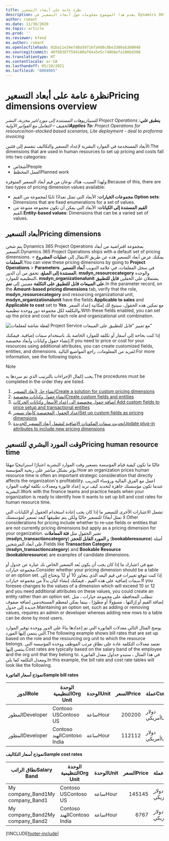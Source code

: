 ```yaml
---
title: نظرة عامة على أبعاد التسعير
description: يقدم هذا الموضوع معلومات حول أبعاد التسعير في Dynamics 365 Project Operations.
author: rumant
ms.date: 11/30/2020
ms.topic: article
ms.prod: ''
ms.reviewer: kfend
ms.author: rumant
ms.openlocfilehash: 01ba11e34e7d8a59716fa9d8c8be3389ab380048
ms.sourcegitcommit: 40f68387f594180af64a5e5c748b6efa188bd300
ms.translationtype: HT
ms.contentlocale: ar-SA
ms.lasthandoff: 05/10/2021
ms.locfileid: "6004965"
---
```

# <a name="pricing-dimensions-overview"></a><span data-ttu-id="0084c-103">نظرة عامة على أبعاد التسعير</span><span class="sxs-lookup"><span data-stu-id="0084c-103">Pricing dimensions overview</span></span>

<span data-ttu-id="0084c-104">_**ينطبق علي:** ‏‫Project Operations للسيناريوهات المستندة إلى مورد/غير مخزنة‬، ‏‫النشر الخفيف – التعامل مع الفواتير الأولية‬_</span><span class="sxs-lookup"><span data-stu-id="0084c-104">_**Applies To:** Project Operations for resource/non-stocked based scenarios, Lite deployment - deal to proforma invoicing_</span></span>

<span data-ttu-id="0084c-105">الأبعاد المستخدمة في الموارد البشرية لإعداد التسعير والتكاليف تنقسم إلى فئتين:</span><span class="sxs-lookup"><span data-stu-id="0084c-105">The dimensions that are used in human resources to set up pricing and costs fall into two categories:</span></span>

- <span data-ttu-id="0084c-106">أشخاص</span><span class="sxs-lookup"><span data-stu-id="0084c-106">People</span></span>
- <span data-ttu-id="0084c-107">العمل المخطط</span><span class="sxs-lookup"><span data-stu-id="0084c-107">Planned work</span></span>

<span data-ttu-id="0084c-108">ولهذا السبب، هناك نوعان من قيم أبعاد التسعير المتوفرة:</span><span class="sxs-lookup"><span data-stu-id="0084c-108">Because of this, there are two types of pricing dimension values available:</span></span>

- <span data-ttu-id="0084c-109">**مجموعات الخيارات**: الأبعاد التي تمثل تعدادًا ثابتًا لمجموعة من القيم.</span><span class="sxs-lookup"><span data-stu-id="0084c-109">**Option sets**: Dimensions that are fixed enumerations for a set of values.</span></span>
- <span data-ttu-id="0084c-110">**القيم المستندة إلى الكيانات**: الأبعاد التي يمكن أن تكون مجموعة متنوعة من القيم.</span><span class="sxs-lookup"><span data-stu-id="0084c-110">**Entity-based values**: Dimensions that can be a varied set of values.</span></span>

## <a name="pricing-dimensions"></a><span data-ttu-id="0084c-111">أبعاد التسعير</span><span class="sxs-lookup"><span data-stu-id="0084c-111">Pricing dimensions</span></span>

<span data-ttu-id="0084c-112">يتم شحن Dynamics 365 Project Operations بمجموعة افتراضية من أبعاد التسعير.</span><span class="sxs-lookup"><span data-stu-id="0084c-112">Dynamics 365 Project Operations ships with a default set of pricing dimensions.</span></span> <span data-ttu-id="0084c-113">يمكنك عرض أبعاد التسعير هذه عن طريق الانتقال إلى **عمليات المشروع** > **المعلمات**.</span><span class="sxs-lookup"><span data-stu-id="0084c-113">You can view these pricing dimensions by going to **Project Operations** > **Parameters**.</span></span> <span data-ttu-id="0084c-114">في سجل المعلمات، في علامة التبويب **أبعاد التسعير المستندة إلى المبلغ**، تحقق من أن الدور، **msdyn_resourcecategory** والوحدة التنظيمية للموارد، **msdyn_organizationalunit** يشتملان على الحقلين **قابل للتطبيق على المبيعات** **قابل للتطبيق على التكلفة** معينين إلى **نعم**.</span><span class="sxs-lookup"><span data-stu-id="0084c-114">In the parameter record, on the **Amount-based pricing dimensions** tab, verify that the role, **msdyn_resourcecategory** and resourcing organizational unit, **msdyn_organizationalunit** have the fields **Applicable to sales** and **Applicable to cost** set to **Yes**.</span></span> <span data-ttu-id="0084c-115">مع تمكين هذه الحقول، سيتيح لك إمكانية إعداد السعر والتكلفة لكل مجموعة دور ووحدة تنظيمية.</span><span class="sxs-lookup"><span data-stu-id="0084c-115">With these fields enabled, you can set up the price and cost for each role and organizational unit combination.</span></span>

![لقطة شاشة لمعلمات Project Service مع تمييز "قابل للتطبيق على المبيعات"](media/PS-OOB-parameters.png)

<span data-ttu-id="0084c-117">إذا كنت بحاجة إلى أسعار أو تكلفه للموارد الخاصة بك باستخدام سمات إضافية، فيمكنك إنشاء حقول وكيانات وأبعاد مخصصة.</span><span class="sxs-lookup"><span data-stu-id="0084c-117">If you need to price or cost for your resources using additional attributes, you can create customized fields, entities, and dimensions.</span></span> <span data-ttu-id="0084c-118">لمزيد من المعلومات، راجع المواضيع التالية:</span><span class="sxs-lookup"><span data-stu-id="0084c-118">For more information, see the following topics.</span></span> 
  
  > [!NOTE]
  > <span data-ttu-id="0084c-119">يجب إكمال الإجراءات بالترتيب الذي تم سردها به.</span><span class="sxs-lookup"><span data-stu-id="0084c-119">The procedures must be completed in the order they are listed.</span></span>

1. [<span data-ttu-id="0084c-120">إنشاء حل لأبعاد التسعير</span><span class="sxs-lookup"><span data-stu-id="0084c-120">Create a solution for custom pricing dimensions</span></span>](../sales/create-solution-custompd.md)
2. [<span data-ttu-id="0084c-121">إنشاء حقول وكيانات مخصصة</span><span class="sxs-lookup"><span data-stu-id="0084c-121">Create custom fields and entities</span></span>](create-custom-fields-entities-pricing-dimensions.md)
3. [<span data-ttu-id="0084c-122">إضافة حقول مخصصة إلى إعداد الأسعار وكيانات الحركات </span><span class="sxs-lookup"><span data-stu-id="0084c-122">Add custom fields to price setup and transactional entities</span></span>](add-custom-fields-price-setup-transactional-entities.md)
4. [<span data-ttu-id="0084c-123">إعداد الحقول المخصصة كأبعاد تسعير</span><span class="sxs-lookup"><span data-stu-id="0084c-123">Set up custom fields as pricing dimensions</span></span>](set-up-custom-fields-pricing-dimensions.md)
5. [<span data-ttu-id="0084c-124">تحديث سمات المكونات الإضافية لتشمل أبعاد التسعير الجديدة</span><span class="sxs-lookup"><span data-stu-id="0084c-124">Update plug-in attributes to include new pricing dimensions</span></span>](update-plugin-attributes-pd.md)


## <a name="pricing-human-resource-time"></a><span data-ttu-id="0084c-125">وقت المورد البشري للتسعير</span><span class="sxs-lookup"><span data-stu-id="0084c-125">Pricing human resource time</span></span>
<span data-ttu-id="0084c-126">غالبًا ما تكون كيفية قيام المؤسسة بتسعير وقت الموارد البشرية اعتبارًا استراتيجيًا مهمًا يؤثر بشكل مباشر على ربحية المؤسسة.</span><span class="sxs-lookup"><span data-stu-id="0084c-126">How an organization prices human resource time is often an important strategic consideration that directly affects the organization's profitability.</span></span> <span data-ttu-id="0084c-127">اعمل مع الفرق المالية ورؤساء التدريب عندما تكون مؤسستك جاهزة لتحديد كيف تريد إعداد فاتورة ومعدلات تكلفة لوقت الموارد البشرية.</span><span class="sxs-lookup"><span data-stu-id="0084c-127">Work with the finance teams and practice heads when your organization is ready to identify how it wants to set up bill and cost rates for human resource time.</span></span>

<span data-ttu-id="0084c-128">تشمل الاعتبارات الأخرى للتسعير ما إذا كان يجب إعادة استخدام الحقول أو الكيانات التي لا تمثل أبعادًا للتسعير حاليًا ولكن يتم تطبيقها كبعد تسعير لمؤسستك.</span><span class="sxs-lookup"><span data-stu-id="0084c-128">Other considerations for pricing include whether to re-use fields or entities that are not currently pricing dimensions but apply as a pricing dimension for your organization.</span></span> <span data-ttu-id="0084c-129">تعتبر الحقول مثل **فئة المعاملات** (**msdyn_transactioncategory**) و **المورد القابل للحجز** (**bookableresource**) أمثلة على أبعاد المرشحين.</span><span class="sxs-lookup"><span data-stu-id="0084c-129">Fields like **Transaction Category** (**msdyn_transactioncategory**) and **Bookable Resource** (**bookableresource**) are examples of candidate dimensions.</span></span> 

<span data-ttu-id="0084c-130">ضع في اعتبارك ما إذا كان يجب أن يكون بُعد التسعير الخاص بك عبارة عن جدول أو مجموعة خيارات.</span><span class="sxs-lookup"><span data-stu-id="0084c-130">Consider whether your pricing dimension should be a table or an option set.</span></span> <span data-ttu-id="0084c-131">إذا كنت تتوقع تغييرات في قيم البعد الذي يتجاوز 10 أو 12 وتحتاج إلى سمات إضافية على هذه القيم ، فيمكنك إنشاء كيان بدلاً من مجموعة خيارات.</span><span class="sxs-lookup"><span data-stu-id="0084c-131">If you foresee changes to the values of a dimension which will exceed 10 or 12 and you need additional attributes on these values, you could create an entity rather than an option set.</span></span> <span data-ttu-id="0084c-132">تتطلب المحافظة على مجموعة خيارات ، مثل إضافة القيم أو إزالتها ، مسؤولًا أو مطورًا ، بينما يمكن لمعظم المستخدمين إضافة صفوف جديدة إلى جدول.</span><span class="sxs-lookup"><span data-stu-id="0084c-132">Maintaining an option set, such as adding or removing values, requires an admin or developer whereas adding new rows to a table can be done by most users.</span></span>

<span data-ttu-id="0084c-133">يوضح المثال التالي معدلات الفاتورة التي تم إعدادها بناءً على الدور ووحدة توفير الموارد التي ينتمي إليها المورد.</span><span class="sxs-lookup"><span data-stu-id="0084c-133">The following example shows bill rates that are set up based on the role and the resourcing org unit to which the resource belongs.</span></span> <span data-ttu-id="0084c-134">تعتمد معدلات التكلفة عادة على نطاق مرتب الموظف ووحدة المؤسسة التي ينتمي إليها.</span><span class="sxs-lookup"><span data-stu-id="0084c-134">Cost rates are typically based on the salary band of the employee and the org unit that they belong to.</span></span> <span data-ttu-id="0084c-135">في هذا المثال ، ستبدو جداول معدل الفاتورة ومعدل التكلفة كما يلي.</span><span class="sxs-lookup"><span data-stu-id="0084c-135">In this example, the bill rate and cost rate tables will look like the following.</span></span>

<span data-ttu-id="0084c-136">**نموذج أسعار الفاتورة**</span><span class="sxs-lookup"><span data-stu-id="0084c-136">**Sample bill rates**</span></span>

| <span data-ttu-id="0084c-137">الدور</span><span class="sxs-lookup"><span data-stu-id="0084c-137">Role</span></span>        | <span data-ttu-id="0084c-138">الوحدة التنظيمية</span><span class="sxs-lookup"><span data-stu-id="0084c-138">Org Unit</span></span>    |<span data-ttu-id="0084c-139">الوحدة</span><span class="sxs-lookup"><span data-stu-id="0084c-139">Unit</span></span>      |<span data-ttu-id="0084c-140">السعر</span><span class="sxs-lookup"><span data-stu-id="0084c-140">Price</span></span>      |<span data-ttu-id="0084c-141">عملة</span><span class="sxs-lookup"><span data-stu-id="0084c-141">Currency</span></span>  |
| ------------|-------------|----------|----------:|----------|
| <span data-ttu-id="0084c-142">المطور</span><span class="sxs-lookup"><span data-stu-id="0084c-142">Developer</span></span>   | <span data-ttu-id="0084c-143">Contoso US</span><span class="sxs-lookup"><span data-stu-id="0084c-143">Contoso US</span></span>  |<span data-ttu-id="0084c-144">ساعة</span><span class="sxs-lookup"><span data-stu-id="0084c-144">Hour</span></span> | <span data-ttu-id="0084c-145">200</span><span class="sxs-lookup"><span data-stu-id="0084c-145">200</span></span>|<span data-ttu-id="0084c-146">دولار أمريكي</span><span class="sxs-lookup"><span data-stu-id="0084c-146">USD</span></span>     |
| <span data-ttu-id="0084c-147">المطور</span><span class="sxs-lookup"><span data-stu-id="0084c-147">Developer</span></span>   | <span data-ttu-id="0084c-148">Contoso الهند</span><span class="sxs-lookup"><span data-stu-id="0084c-148">Contoso India</span></span> |<span data-ttu-id="0084c-149">ساعة</span><span class="sxs-lookup"><span data-stu-id="0084c-149">Hour</span></span>|   <span data-ttu-id="0084c-150">112</span><span class="sxs-lookup"><span data-stu-id="0084c-150">112</span></span>|<span data-ttu-id="0084c-151">دولار أمريكي</span><span class="sxs-lookup"><span data-stu-id="0084c-151">USD</span></span>     |


<span data-ttu-id="0084c-152">**نموذج أسعار التكاليف**</span><span class="sxs-lookup"><span data-stu-id="0084c-152">**Sample cost rates**</span></span>

| <span data-ttu-id="0084c-153">نطاق الراتب</span><span class="sxs-lookup"><span data-stu-id="0084c-153">Salary Band</span></span>     | <span data-ttu-id="0084c-154">الوحدة التنظيمية</span><span class="sxs-lookup"><span data-stu-id="0084c-154">Org Unit</span></span>    |<span data-ttu-id="0084c-155">الوحدة</span><span class="sxs-lookup"><span data-stu-id="0084c-155">Unit</span></span>      |<span data-ttu-id="0084c-156">السعر</span><span class="sxs-lookup"><span data-stu-id="0084c-156">Price</span></span>      |<span data-ttu-id="0084c-157">عملة</span><span class="sxs-lookup"><span data-stu-id="0084c-157">Currency</span></span>  |
| ----------------|-------------|----------|----------:|----------|
| <span data-ttu-id="0084c-158">My company_Band1</span><span class="sxs-lookup"><span data-stu-id="0084c-158">My company_Band1</span></span> | <span data-ttu-id="0084c-159">Contoso US</span><span class="sxs-lookup"><span data-stu-id="0084c-159">Contoso US</span></span>  |<span data-ttu-id="0084c-160">ساعة</span><span class="sxs-lookup"><span data-stu-id="0084c-160">Hour</span></span> | <span data-ttu-id="0084c-161">145</span><span class="sxs-lookup"><span data-stu-id="0084c-161">145</span></span>|<span data-ttu-id="0084c-162">دولار أمريكي</span><span class="sxs-lookup"><span data-stu-id="0084c-162">USD</span></span>     |
| <span data-ttu-id="0084c-163">My company_Band2</span><span class="sxs-lookup"><span data-stu-id="0084c-163">My company_Band2</span></span> | <span data-ttu-id="0084c-164">Contoso الهند</span><span class="sxs-lookup"><span data-stu-id="0084c-164">Contoso India</span></span> |<span data-ttu-id="0084c-165">ساعة</span><span class="sxs-lookup"><span data-stu-id="0084c-165">Hour</span></span>|   <span data-ttu-id="0084c-166">67</span><span class="sxs-lookup"><span data-stu-id="0084c-166">67</span></span>|<span data-ttu-id="0084c-167">دولار أمريكي</span><span class="sxs-lookup"><span data-stu-id="0084c-167">USD</span></span>     |


[!INCLUDE[footer-include](../includes/footer-banner.md)]